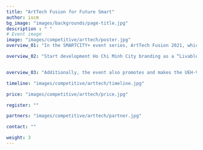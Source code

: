 ```yaml
---
title: "ArtTech Fusion for Future Smart"
author: iscm
bg_image: "images/backgrounds/page-title.jpg"
description : " "
# Event image
image: "images/competitive/arttech/poster.jpg"
overview_01: "In the SMARTCITY+ event series, ArtTech Fusion 2021, which is hosted by the University of Economics Ho Chi Minh City (UEH), presided by the Institute of Smart City and Management (ISCM), co-organized by the Institute of Innovation (UII), UEH Youth union - Vietnamese Students' Association, and Phố Bên Đồi. The event is also supported by the companionship of departments, universities, research institutes, enterprises, corporations, national and international NGOs. "

overview_02: "Start development Ho Chi Minh City branding as a “Livable Smart City” identity through the combination of art and technology tools, the event not only stops by seeing artworks but also organizing many activities to spur the combination of innovation and art for your best experience. The audience will be excited by freehand sketching with Urban Sketchers Vietnam, VietNam Watercolor Art,..; Music live session with Germer Team and The Huy x Song Nhu; Virtual Reality (VR) showcase, urban simulation, applying technology in art and solving urban problems, Art talks book corner at ISCM StudioLab."


overview_03: "Additionally, the event also promotes and makes the UEH-VTS as an ArtTech Fusion Platform of HCMC as a socialize - creative and inspirational place for GenZ"

timeline: "images/competitive/arttech/timeline.jpg"

price: "images/competitive/arttech/price.jpg"

register: ""

partners: "images/competitive/arttech/partner.jpg"

contact: "" 

weight: 3
---
```

